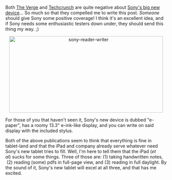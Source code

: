 <!--
.. title: Apparently I'm the only one excited about Sony's new big e-ink tablet
.. slug: apparently-im-the-only-one-excited-about-sonys-new-big-e-ink-tablet
.. date: 2013-05-14 05:39:53
.. tags: ipad,technology,e-ink,gadgets,tablets
.. category: 
.. link: 
.. description: 
.. type: text
.. has_math: no
.. status: published
.. wp-status: publish
-->

<html><body><p>Both <a href="http://www.theverge.com/2013/5/13/4325948/sony-digital-paper-large-screen-ereader-years-late">The Verge</a> and <a href="http://techcrunch.com/2013/05/13/sonys-got-a-13-3-inch-e-reader-with-pen-input-which-is-sort-of-like-a-dodo-with-antlers/">Techcrunch</a> are quite negative about <a href="http://www.sony.co.jp/SonyInfo/News/Press/201305/13-058/">Sony's big new device</a>... So much so that they compelled me to write this post. <em>Someone</em> should give Sony some positive coverage! I think it's an excellent idea, and if Sony needs some enthusiastic testers down under, they should send this thing my way. ;)
</p><p style="text-align:center;"><a href="http://ilovesymposia.files.wordpress.com/2013/05/sony-reader-writer.jpg"><img class="aligncenter  wp-image-172" alt="sony-reader-writer" src="http://ilovesymposia.files.wordpress.com/2013/05/sony-reader-writer.jpg" width="480" height="240"></a></p>
For those of you that haven't seen it, Sony's new device is dubbed "e-paper", has a roomy 13.3" e-ink-like display, and you can write on said display with the included stylus.

Both of the above publications seem to think that everything is fine in tablet-land and that the iPad and company already serve whatever need Sony's new tablet tries to fill. Well, I'm here to tell them that the iPad (<em>et al</em>) sucks for some things. Three of those are: (1) taking handwritten notes,  (2) reading (some) pdfs in full-page view, and (3) reading in full daylight. By the sound of it, Sony's new tablet will excel at all three, and that has me excited.</body></html>
